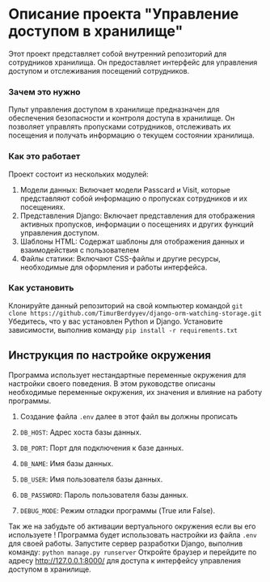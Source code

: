# Описание проекта "Управление доступом в хранилище"
Этот проект представляет собой внутренний репозиторий для сотрудников хранилища. Он предоставляет интерфейс для управления доступом и отслеживания посещений сотрудников.

### Зачем это нужно
Пульт управления доступом в хранилище предназначен для обеспечения безопасности и контроля доступа в хранилище. Он позволяет управлять пропусками сотрудников, отслеживать их посещения и получать информацию о текущем состоянии хранилища.
### Как это работает
Проект состоит из нескольких модулей:
1. Модели данных: Включает модели Passcard и Visit, которые представляют собой информацию о пропусках сотрудников и их посещениях.
2. Представления Django: Включает представления для отображения активных пропусков, информации о посещениях и других функций управления доступом.
3. Шаблоны HTML: Содержат шаблоны для отображения данных и взаимодействия с пользователем
4. Файлы статики: Включают CSS-файлы и другие ресурсы, необходимые для оформления и работы интерфейса.
### Как установить
Клонируйте данный репозиторий на свой компьютер командой `git clone https://github.com/TimurBerdyyev/django-orm-watching-storage.git`
Убедитесь, что у вас установлен Python и Django.
Установите зависимости, выполнив команду `pip install -r requirements.txt`

## Инструкция по настройке окружения
Программа использует нестандартные переменные окружения для настройки своего поведения. В этом руководстве описаны необходимые переменные окружения, их значения и влияние на работу программы.
1. Создание файла `.env` далее в этот файл вы должны прописать

2. `DB_HOST`: Адрес хоста базы данных.
3. `DB_PORT`: Порт для подключения к базе данных.
4. `DB_NAME`: Имя базы данных.
5. `DB_USER`: Имя пользователя базы данных.
6. `DB_PASSWORD`: Пароль пользователя базы данных.
7. `DEBUG_MODE`: Режим отладки программы (True или False).

Так же на забудьте об активации вертуального окружения если вы его используете !
Программа будет использовать настройки из файла `.env` для своей работы.
Запустите сервер разработки Django, выполнив команду: `python manage.py runserver`
Откройте браузер и перейдите по адресу http://127.0.0.1:8000/ для доступа к интерфейсу управления доступом в хранилище.




